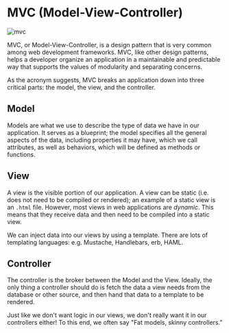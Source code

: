 # MVC (Model-View-Controller)

![mvc](/img/mvc.gif)

MVC, or Model-View-Controller, is a design pattern that is very common among web development frameworks. MVC, like other design patterns, helps a developer organize an application in a maintainable and predictable way that supports the values of modularity and separating concerns.

As the acronym suggests, MVC breaks an application down into three critical parts: the model, the view, and the controller.

## Model

Models are what we use to describe the type of data we have in our application. It serves as a blueprint; the model specifies all the general aspects of the data, including properties it may have, which we call attributes, as well as behaviors, which will be defined as methods or functions.

## View 

A view is the visible portion of our application. A view can be static (i.e. does not need to be compiled or rendered); an example of a static view is an `.html` file. However, most views in web applications are *dynamic*. This means that they receive data and then need to be compiled into a static view. 

We can inject data into our views by using a template. There are lots of templating languages: e.g. Mustache, Handlebars, erb, HAML.

## Controller

The controller is the broker between the Model and the View. Ideally, the only thing a controller should do is fetch the data a view needs from the database or other source, and then hand that data to a template to be rendered. 

Just like we don't want logic in our views, we don't really want it in our controllers either! To this end, we often say "Fat models, skinny controllers."
